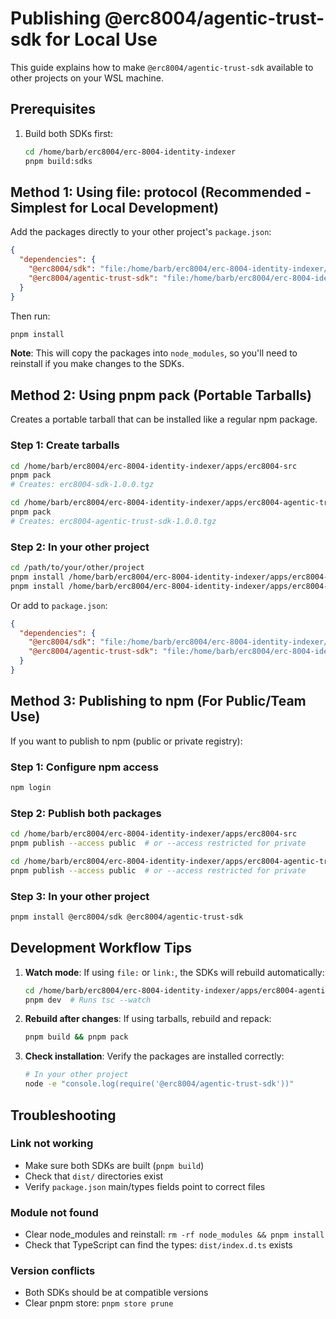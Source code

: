 # Publishing @erc8004/agentic-trust-sdk for Local Use

This guide explains how to make `@erc8004/agentic-trust-sdk` available to other projects on your WSL machine.

## Prerequisites

1. Build both SDKs first:
   ```bash
   cd /home/barb/erc8004/erc-8004-identity-indexer
   pnpm build:sdks
   ```

## Method 1: Using file: protocol (Recommended - Simplest for Local Development)

Add the packages directly to your other project's `package.json`:

```json
{
  "dependencies": {
    "@erc8004/sdk": "file:/home/barb/erc8004/erc-8004-identity-indexer/apps/erc8004-src",
    "@erc8004/agentic-trust-sdk": "file:/home/barb/erc8004/erc-8004-identity-indexer/apps/erc8004-agentic-trust-sdk"
  }
}
```

Then run:
```bash
pnpm install
```

**Note**: This will copy the packages into `node_modules`, so you'll need to reinstall if you make changes to the SDKs.

## Method 2: Using pnpm pack (Portable Tarballs)

Creates a portable tarball that can be installed like a regular npm package.

### Step 1: Create tarballs

```bash
cd /home/barb/erc8004/erc-8004-identity-indexer/apps/erc8004-src
pnpm pack
# Creates: erc8004-sdk-1.0.0.tgz

cd /home/barb/erc8004/erc-8004-identity-indexer/apps/erc8004-agentic-trust-sdk
pnpm pack
# Creates: erc8004-agentic-trust-sdk-1.0.0.tgz
```

### Step 2: In your other project

```bash
cd /path/to/your/other/project
pnpm install /home/barb/erc8004/erc-8004-identity-indexer/apps/erc8004-src/erc8004-sdk-1.0.0.tgz
pnpm install /home/barb/erc8004/erc-8004-identity-indexer/apps/erc8004-agentic-trust-sdk/erc8004-agentic-trust-sdk-1.0.0.tgz
```

Or add to `package.json`:
```json
{
  "dependencies": {
    "@erc8004/sdk": "file:/home/barb/erc8004/erc-8004-identity-indexer/apps/erc8004-src/erc8004-sdk-1.0.0.tgz",
    "@erc8004/agentic-trust-sdk": "file:/home/barb/erc8004/erc-8004-identity-indexer/apps/erc8004-agentic-trust-sdk/erc8004-agentic-trust-sdk-1.0.0.tgz"
  }
}
```

## Method 3: Publishing to npm (For Public/Team Use)

If you want to publish to npm (public or private registry):

### Step 1: Configure npm access

```bash
npm login
```

### Step 2: Publish both packages

```bash
cd /home/barb/erc8004/erc-8004-identity-indexer/apps/erc8004-src
pnpm publish --access public  # or --access restricted for private

cd /home/barb/erc8004/erc-8004-identity-indexer/apps/erc8004-agentic-trust-sdk
pnpm publish --access public  # or --access restricted for private
```

### Step 3: In your other project

```bash
pnpm install @erc8004/sdk @erc8004/agentic-trust-sdk
```

## Development Workflow Tips

1. **Watch mode**: If using `file:` or `link:`, the SDKs will rebuild automatically:
   ```bash
   cd /home/barb/erc8004/erc-8004-identity-indexer/apps/erc8004-agentic-trust-sdk
   pnpm dev  # Runs tsc --watch
   ```

2. **Rebuild after changes**: If using tarballs, rebuild and repack:
   ```bash
   pnpm build && pnpm pack
   ```

3. **Check installation**: Verify the packages are installed correctly:
   ```bash
   # In your other project
   node -e "console.log(require('@erc8004/agentic-trust-sdk'))"
   ```

## Troubleshooting

### Link not working
- Make sure both SDKs are built (`pnpm build`)
- Check that `dist/` directories exist
- Verify `package.json` main/types fields point to correct files

### Module not found
- Clear node_modules and reinstall: `rm -rf node_modules && pnpm install`
- Check that TypeScript can find the types: `dist/index.d.ts` exists

### Version conflicts
- Both SDKs should be at compatible versions
- Clear pnpm store: `pnpm store prune`

